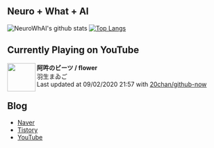 ## Neuro + What + AI

![NeuroWhAI's github stats](https://github-readme-stats.vercel.app/api?username=neurowhai&count_private=true&show_icons=true)
[![Top Langs](https://github-readme-stats.vercel.app/api/top-langs/?username=neurowhai&layout=compact)](https://github.com/anuraghazra/github-readme-stats)

## Currently Playing on YouTube

[<img align="left" height="65" src="https://yt3.ggpht.com/a/AATXAJww-2_8sHRwBEy6Za48wKq9Q3OvATsX-T1V7Y8T_g=s88-c-k-c0xffffffff-no-nd-rj">](https://www.youtube.com/channel/UCSwShVpWrdSAV9PYpH5ojBQ)

**阿吽のビーツ / flower**  
羽生まゐご  
Last updated at 09/02/2020 21:57 with [20chan/github-now](https://github.com/20chan/github-now)

## Blog

- [Naver](http://blog.naver.com/neurowhai)
- [Tistory](http://neurowhai.tistory.com/)
- [YouTube](https://www.youtube.com/channel/UCB_v1xU6laBHOeH6z4L-Mtw)
